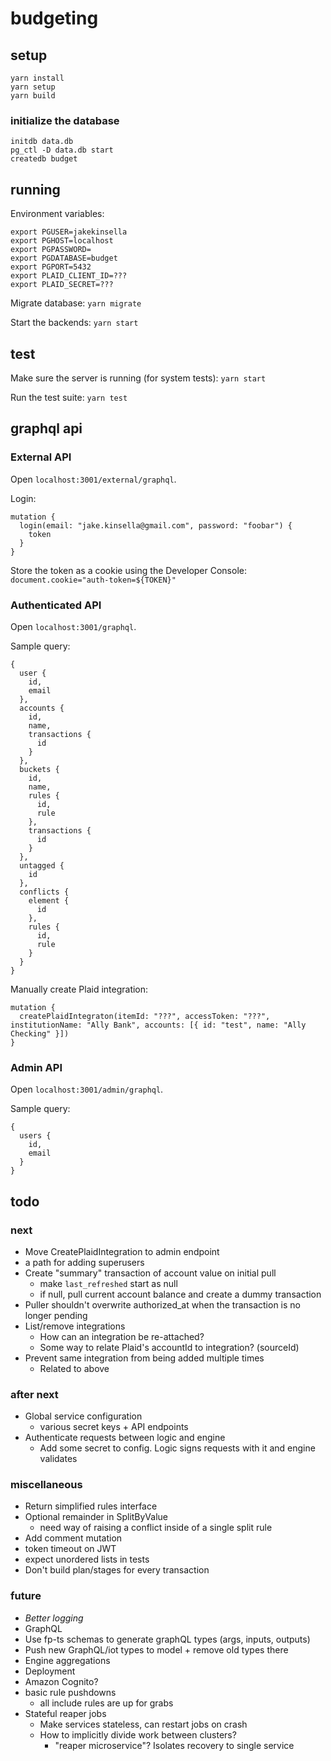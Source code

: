 # budgeting

## setup
`yarn install`  
`yarn setup`  
`yarn build`  

### initialize the database
`initdb data.db`  
`pg_ctl -D data.db start`  
`createdb budget`  

## running

Environment variables:
```
export PGUSER=jakekinsella
export PGHOST=localhost
export PGPASSWORD=
export PGDATABASE=budget
export PGPORT=5432
export PLAID_CLIENT_ID=???
export PLAID_SECRET=???
```

Migrate database:
`yarn migrate`

Start the backends:
`yarn start`

## test
Make sure the server is running (for system tests):
`yarn start`

Run the test suite:
`yarn test`

## graphql api
### External API
Open `localhost:3001/external/graphql`.

Login:
```
mutation {
  login(email: "jake.kinsella@gmail.com", password: "foobar") {
    token
  }
}
```

Store the token as a cookie using the Developer Console:
`document.cookie="auth-token=${TOKEN}"`

### Authenticated API
Open `localhost:3001/graphql`.

Sample query:
```
{
  user {
    id,
    email
  },
  accounts {
    id,
    name,
    transactions {
      id
    }
  },
  buckets {
    id,
    name,
    rules {
      id,
      rule
    },
    transactions {
      id
    }
  },
  untagged {
    id
  },
  conflicts {
    element {
      id
    },
    rules {
      id,
      rule
    }
  }
}
```

Manually create Plaid integration:
```
mutation {
  createPlaidIntegraton(itemId: "???", accessToken: "???", institutionName: "Ally Bank", accounts: [{ id: "test", name: "Ally Checking" }])
}
```

### Admin API
Open `localhost:3001/admin/graphql`.

Sample query:
```
{
  users {
    id,
    email
  }
}
```

## todo

### next
 - Move CreatePlaidIntegration to admin endpoint
 - a path for adding superusers
 - Create "summary" transaction of account value on initial pull
   - make `last_refreshed` start as null
   - if null, pull current account balance and create a dummy transaction
 - Puller shouldn't overwrite authorized_at when the transaction is no longer pending
 - List/remove integrations
   - How can an integration be re-attached?
   - Some way to relate Plaid's accountId to integration? (sourceId)
 - Prevent same integration from being added multiple times
   - Related to above

### after next
 - Global service configuration
   - various secret keys + API endpoints
 - Authenticate requests between logic and engine
   - Add some secret to config. Logic signs requests with it and engine validates

### miscellaneous
 - Return simplified rules interface
 - Optional remainder in SplitByValue
   - need way of raising a conflict inside of a single split rule
 - Add comment mutation
 - token timeout on JWT
 - expect unordered lists in tests
 - Don't build plan/stages for every transaction

### future
  - *Better logging*
  - GraphQL
   - Use fp-ts schemas to generate graphQL types (args, inputs, outputs)
   - Push new GraphQL/iot types to model + remove old types there
 - Engine aggregations
 - Deployment
 - Amazon Cognito?
 - basic rule pushdowns
   - all include rules are up for grabs
 - Stateful reaper jobs
    - Make services stateless, can restart jobs on crash
    - How to implicitly divide work between clusters?
       - "reaper microservice"? Isolates recovery to single service
